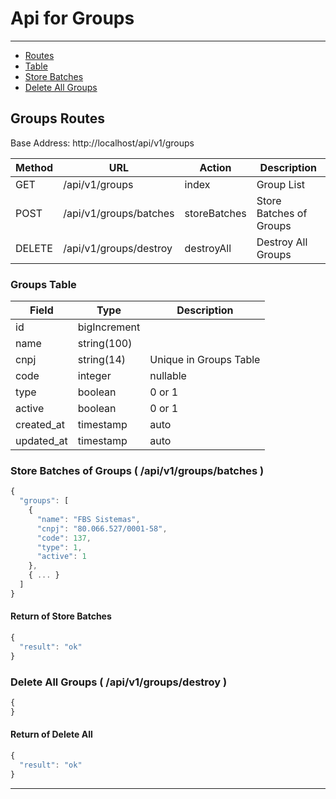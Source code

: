 # Api for Groups

---

-   [Routes](#groups-routes)
-   [Table](#groups-table)
-   [Store Batches](#groups-batches)
-   [Delete All Groups](#groups-destroy)

<a name="groups-routes"></a>

## Groups Routes

Base Address: http://localhost/api/v1/groups

| Method | URL                    | Action       | Description             |
| ------ | ---------------------- | ------------ | ----------------------- |
| GET    | /api/v1/groups         | index        | Group List              |
| POST   | /api/v1/groups/batches | storeBatches | Store Batches of Groups |
| DELETE | /api/v1/groups/destroy | destroyAll   | Destroy All Groups      |

<a name="groups-table"></a>

### Groups Table

| Field      | Type         | Description            |
| ---------- | ------------ | ---------------------- |
| id         | bigIncrement |                        |
| name       | string(100)  |                        |
| cnpj       | string(14)   | Unique in Groups Table |
| code       | integer      | nullable               |
| type       | boolean      | 0 or 1                 |
| active     | boolean      | 0 or 1                 |
| created_at | timestamp    | auto                   |
| updated_at | timestamp    | auto                   |

<a name="groups-batches"></a>

### Store Batches of Groups ( /api/v1/groups/batches )

```javascript
{
  "groups": [
    {
      "name": "FBS Sistemas",
      "cnpj": "80.066.527/0001-58",
      "code": 137,
      "type": 1,
      "active": 1
    },
    { ... }
  ]
}

```

#### Return of Store Batches

```javascript
{
  "result": "ok"
}
```

<a name="groups-destroy"></a>

### Delete All Groups ( /api/v1/groups/destroy )

```javascript
{
}
```

#### Return of Delete All

```javascript
{
  "result": "ok"
}
```

---
